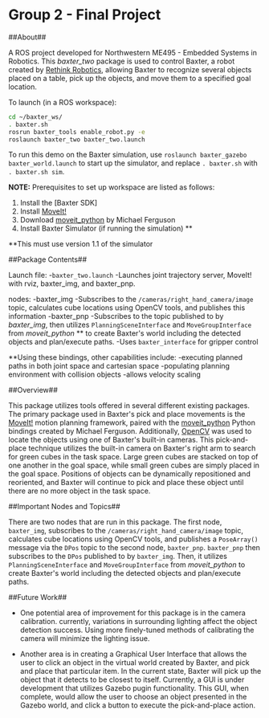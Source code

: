 Group 2 - Final Project
=========================



##About##

A ROS project developed for Northwestern ME495 - Embedded Systems in Robotics. This *baxter_two* package is used to control Baxter, a robot created by [Rethink Robotics], allowing Baxter to recognize several objects placed on a table, pick up the objects, and move them to a specified goal location. 

To launch (in a ROS workspace):

```bash
cd ~/baxter_ws/
. baxter.sh
rosrun baxter_tools enable_robot.py -e
roslaunch baxter_two baxter_two.launch
```
To run this demo on the Baxter simulation, use `roslaunch baxter_gazebo baxter_world.launch` to start up the simulator, and replace `. baxter.sh` with `. baxter.sh sim`.

**NOTE:** Prerequisites to set up workspace are listed as follows:

1.	Install the [Baxter SDK]
2.	Install [MoveIt!]
3.	Download [moveit_python] by Michael Ferguson
4.	Install Baxter Simulator (if running the simulation) **

**This must use version 1.1 of the simulator

##Package Contents##

Launch file:
-`baxter_two.launch`
	-Launches joint trajectory server, MoveIt! with rviz, baxter_img, and baxter_pnp.

nodes:
-baxter_img
	-Subscribes to the `/cameras/right_hand_camera/image` topic, calculates cube locations using OpenCV tools, and publishes this information
-baxter_pnp
	-Subscribes to the topic published to by *baxter_img*, then utilizes `PlanningSceneInterface` and `MoveGroupInterface` from *moveit_python* ** to create Baxter's world including the detected objects and plan/execute paths. 
	-Uses `baxter_interface` for gripper control


**Using these bindings, other capabilities include:
		-executing planned paths in both joint space and cartesian space
		-populating planning environment with collision objects
		-allows velocity scaling



##Overview##

This package utilizes tools offered in several different existing packages. The primary package used in Baxter's pick and place movements is the [MoveIt!] motion planning framework, paired with the [moveit_python] Python bindings created by Michael Ferguson. Additionally, [OpenCV] was used to locate the objects using one of Baxter's built-in cameras. This pick-and-place technique utilizes the built-in camera on Baxter's right arm to search for green cubes in the task space. Large green cubes are stacked on top of one another in the goal space, while small green cubes are simply placed in the goal space. Positions of objects can be dynamically repositioned and reoriented, and Baxter will continue to pick and place these object until there are no more object in the task space. 

##Important Nodes and Topics##

There are two nodes that are run in this package. The first node, `baxter_img`, subscribes to the `/cameras/right_hand_camera/image` topic, calculates cube locations using OpenCV tools, and publishes a `PoseArray()` message via the `DPos` topic to the second node, `baxter_pnp`. `baxter_pnp` then subscribes to the `DPos` published to by `baxter_img`. Then, it utilizes `PlanningSceneInterface` and `MoveGroupInterface` from *moveit_python* to create Baxter's world including the detected objects and plan/execute paths. 


##Future Work##

* One potential area of improvement for this package is in the camera calibration. currently, variations in surrounding lighting affect the object detection success. Using more finely-tuned methods of calibrating the camera will minimize the lighting issue. 

* Another area is in creating a Graphical User Interface that allows the user to click an object in the virtual world created by Baxter, and pick and place that particular item. In the current state, Baxter will pick up the object that it detects to be closest to itself. Currently, a GUI is under development that utilizes Gazebo pugin functionality. This GUI, when complete, would allow the user to choose an object presented in the Gazebo world, and click a button to execute the pick-and-place action.





[Rethink Robotics]: http://www.rethinkrobotics.com/baxter/
[MoveIt!]: https://github.com/RethinkRobotics/sdk-docs/wiki/MoveIt-Tutorial#tutorial
[Baxter setup instructions]: http://sdk.rethinkrobotics.com/wiki/Getting_Started
[here]: http://sdk.rethinkrobotics.com/wiki/Simulator_Installation
[moveit_python]: https://github.com/mikeferguson/moveit_python
[this tutorial]: https://github.com/RethinkRobotics/sdk-docs/wiki/MoveIt-Tutorial#tutorial
[OpenCV]: http://opencv.org/
[these instructions]: http://docs.opencv.org/2.4/doc/tutorials/introduction/linux_install/linux_install.html